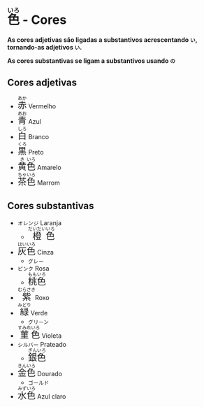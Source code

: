 # <ruby>色<rt>いろ</rt></ruby> - Cores

**As cores adjetivas são ligadas a substantivos acrescentando `い`, tornando-as adjetivos `い`.**

**As cores substantivas se ligam a substantivos usando `の`**

## Cores adjetivas

-   <font size="5"><code><ruby>赤<rt>あか</rt></ruby></code></font> Vermelho
-   <font size="5"><code><ruby>青<rt>あお</rt></ruby></code></font> Azul
-   <font size="5"><code><ruby>白<rt>しろ</rt></ruby></code></font> Branco
-   <font size="5"><code><ruby>黒<rt>くろ</rt></ruby></code></font> Preto
-   <font size="5"><code><ruby>黄<rt>き</rt>色<rt>いろ</rt></ruby></code></font> Amarelo
-   <font size="5"><code><ruby>茶<rt>ちゃ</rt>色<rt>いろ</rt></ruby></code></font> Marrom

## Cores substantivas

-   `オレンジ` Laranja
    -   <font size="5"><code><ruby>橙<rt>だいだい</rt>色<rt>いろ</rt></ruby></code></font>
-   <font size="5"><code><ruby>灰<rt>はい</rt>色<rt>いろ</rt></ruby></code></font> Cinza
    -   `グレー`
-   `ピンク` Rosa
    -   <font size="5"><code><ruby>桃<rt>もも</rt>色<rt>いろ</rt></ruby></code></font>
-   <font size="5"><code><ruby>紫<rt>むらさき</rt></ruby></code></font> Roxo
-   <font size="5"><code><ruby>緑<rt>みどり</rt></ruby></code></font> Verde
    -   `グリーン`
-   <font size="5"><code><ruby>菫<rt>すみれ</rt>色<rt>いろ</rt></ruby></code></font> Violeta
-   `シルバー` Prateado
    -   <font size="5"><code><ruby>銀<rt>ぎん</rt>色<rt>いろ</rt></ruby></code></font>
-   <font size="5"><code><ruby>金<rt>きん</rt>色<rt>いろ</rt></ruby></code></font> Dourado
    -   `ゴールド`
-   <font size="5"><code><ruby>水<rt>みず</rt>色<rt>いろ</rt></ruby></code></font> Azul claro
